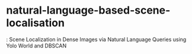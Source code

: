 # natural-language-based-scene-localisation
: Scene Localization in Dense Images via Natural Language Queries using Yolo World and DBSCAN
